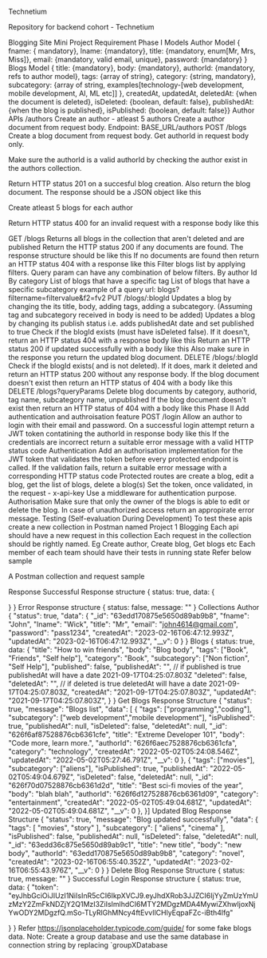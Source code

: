 Technetium

Repository for backend cohort - Technetium

Blogging Site Mini Project Requirement
Phase I
Models
Author Model
{ fname: { mandatory}, lname: {mandatory}, title: {mandatory, enum[Mr, Mrs, Miss]}, email: {mandatory, valid email, unique}, password: {mandatory} }
Blogs Model
{ title: {mandatory}, body: {mandatory}, authorId: {mandatory, refs to author model}, tags: {array of string}, category: {string, mandatory}, subcategory: {array of string, examples[technology-[web development, mobile development, AI, ML etc]] }, createdAt, updatedAt, deletedAt: {when the document is deleted}, isDeleted: {boolean, default: false}, publishedAt: {when the blog is published}, isPublished: {boolean, default: false}}
Author APIs /authors
Create an author - atleast 5 authors
Create a author document from request body. Endpoint: BASE_URL/authors
POST /blogs
Create a blog document from request body. Get authorId in request body only.

Make sure the authorId is a valid authorId by checking the author exist in the authors collection.

Return HTTP status 201 on a succesful blog creation. Also return the blog document. The response should be a JSON object like this

Create atleast 5 blogs for each author

Return HTTP status 400 for an invalid request with a response body like this

GET /blogs
Returns all blogs in the collection that aren't deleted and are published
Return the HTTP status 200 if any documents are found. The response structure should be like this
If no documents are found then return an HTTP status 404 with a response like this
Filter blogs list by applying filters. Query param can have any combination of below filters.
By author Id
By category
List of blogs that have a specific tag
List of blogs that have a specific subcategory example of a query url: blogs?filtername=filtervalue&f2=fv2
PUT /blogs/:blogId
Updates a blog by changing the its title, body, adding tags, adding a subcategory. (Assuming tag and subcategory received in body is need to be added)
Updates a blog by changing its publish status i.e. adds publishedAt date and set published to true
Check if the blogId exists (must have isDeleted false). If it doesn't, return an HTTP status 404 with a response body like this
Return an HTTP status 200 if updated successfully with a body like this
Also make sure in the response you return the updated blog document.
DELETE /blogs/:blogId
Check if the blogId exists( and is not deleted). If it does, mark it deleted and return an HTTP status 200 without any response body.
If the blog document doesn't exist then return an HTTP status of 404 with a body like this
DELETE /blogs?queryParams
Delete blog documents by category, authorid, tag name, subcategory name, unpublished
If the blog document doesn't exist then return an HTTP status of 404 with a body like this
Phase II
Add authentication and authroisation feature
POST /login
Allow an author to login with their email and password. On a successful login attempt return a JWT token contatining the authorId in response body like this
If the credentials are incorrect return a suitable error message with a valid HTTP status code
Authentication
Add an authorisation implementation for the JWT token that validates the token before every protected endpoint is called. If the validation fails, return a suitable error message with a corresponding HTTP status code
Protected routes are create a blog, edit a blog, get the list of blogs, delete a blog(s)
Set the token, once validated, in the request - x-api-key
Use a middleware for authentication purpose.
Authorisation
Make sure that only the owner of the blogs is able to edit or delete the blog.
In case of unauthorized access return an appropirate error message.
Testing (Self-evaluation During Development)
To test these apis create a new collection in Postman named Project 1 Blogging
Each api should have a new request in this collection
Each request in the collection should be rightly named. Eg Create author, Create blog, Get blogs etc
Each member of each team should have their tests in running state
Refer below sample

A Postman collection and request sample

Response
Successful Response structure
{
  status: true,
  data: {

  }
}
Error Response structure
{
  status: false,
  message: ""
}
Collections
Author
{
    "status": true,
    "data": {
        "_id": "63edd170875e5650d89ab9b8",
        "fname": "John",
        "lname": "Wick",
        "title": "Mr",
        "email": "john4614@gmail.com",
        "password": "pass1234",
        "createdAt": "2023-02-16T06:47:12.993Z",
        "updatedAt": "2023-02-16T06:47:12.993Z",
        "__v": 0
    }
}
Blogs
{
  status: true,
  data: {
        "title": "How to win friends",
        "body": "Blog body",
        "tags": ["Book", "Friends", "Self help"],
        "category": "Book",
        "subcategory": ["Non fiction", "Self Help"],
        "published": false,
        "publishedAt": "", // if published is true publishedAt will have a date 2021-09-17T04:25:07.803Z
        "deleted": false,
        "deletedAt": "", // if deleted is true deletedAt will have a date 2021-09-17T04:25:07.803Z,
        "createdAt": "2021-09-17T04:25:07.803Z",
        "updatedAt": "2021-09-17T04:25:07.803Z",
        }
}
Get Blogs Response Structure
{
    "status": true,
    "message": "Blogs list",
    "data": [
        {
            "tags": ["programming","coding"],
            "subcategory": ["web development","mobile development"],
            "isPublished": true,
            "publishedAt": null,
            "isDeleted": false,
            "deletedAt": null,
            "_id": "626f6af87528876cb6361cfe",
            "title": "Extreme Developer 101",
            "body": "Code more, learn more.",
            "authorId": "626f6aec7528876cb6361cfa",
            "category": "technology",
            "createdAt": "2022-05-02T05:24:08.546Z",
            "updatedAt": "2022-05-02T05:27:46.791Z",
            "__v": 0
        },
        {
            "tags": ["movies"],
            "subcategory": ["aliens"],
            "isPublished": true,
            "publishedAt": "2022-05-02T05:49:04.679Z",
            "isDeleted": false,
            "deletedAt": null,
            "_id": "626f70d07528876cb6361d2d",
            "title": "Best sci-fi movies of the year",
            "body": "blah blah",
            "authorId": "626f6d127528876cb6361d09",
            "category": "entertainment",
            "createdAt": "2022-05-02T05:49:04.681Z",
            "updatedAt": "2022-05-02T05:49:04.681Z",
            "__v": 0
        },
}]
Updated Blog Response Structure
{
    "status": true,
    "message": "Blog updated successfully",
    "data": {
        "tags": [
            "movies",
            "story"
        ],
        "subcategory": [
            "aliens",
            "cinema"
        ],
        "isPublished": false,
        "publishedAt": null,
        "isDeleted": false,
        "deletedAt": null,
        "_id": "63edd36c875e5650d89ab9c1",
        "title": "new title",
        "body": "new body",
        "authorId": "63edd170875e5650d89ab9b8",
        "category": "novel",
        "createdAt": "2023-02-16T06:55:40.352Z",
        "updatedAt": "2023-02-16T06:55:43.976Z",
        "__v": 0
    }
}
Delete Blog Response Structure
{
  status: true,
  message: ""
}
Successful Login Response structure
{
  status: true,
  data: {
   "token": "eyJhbGciOiJIUzI1NiIsInR5cCI6IkpXVCJ9.eyJhdXRob3JJZCI6IjYyZmUzYmUzMzY2ZmFkNDZjY2Q1MzI3ZiIsImlhdCI6MTY2MDgzMDA4MywiZXhwIjoxNjYwODY2MDgzfQ.mSo-TLyRlGhMNcy4ftEvvIlCHlyEqpaFZc-iBth4lfg"

  }
}
Refer https://jsonplaceholder.typicode.com/guide/ for some fake blogs data.
Note: Create a group database and use the same database in connection string by replacing `groupXDatabase